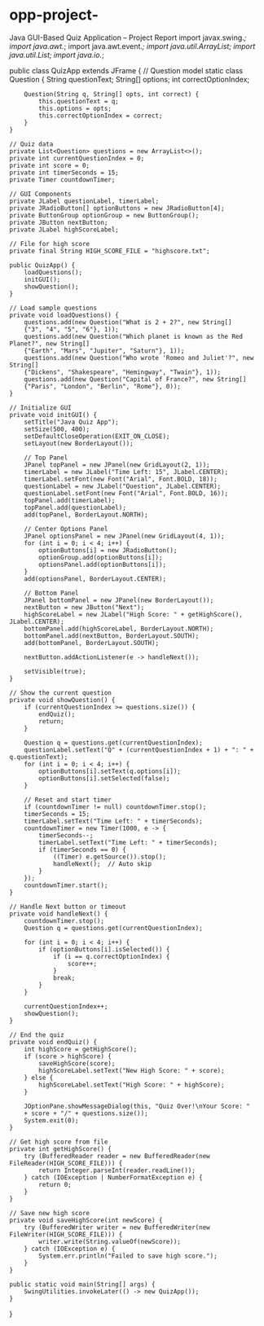 # opp-project-
Java GUI-Based Quiz Application – Project Report
import javax.swing.*;
import java.awt.*;
import java.awt.event.*;
import java.util.ArrayList;
import java.util.List;
import java.io.*;

public class QuizApp extends JFrame {
    // Question model
    static class Question {
        String questionText;
        String[] options;
        int correctOptionIndex;

        Question(String q, String[] opts, int correct) {
            this.questionText = q;
            this.options = opts;
            this.correctOptionIndex = correct;
        }
    }

    // Quiz data
    private List<Question> questions = new ArrayList<>();
    private int currentQuestionIndex = 0;
    private int score = 0;
    private int timerSeconds = 15;
    private Timer countdownTimer;

    // GUI Components
    private JLabel questionLabel, timerLabel;
    private JRadioButton[] optionButtons = new JRadioButton[4];
    private ButtonGroup optionGroup = new ButtonGroup();
    private JButton nextButton;
    private JLabel highScoreLabel;

    // File for high score
    private final String HIGH_SCORE_FILE = "highscore.txt";

    public QuizApp() {
        loadQuestions();
        initGUI();
        showQuestion();
    }

    // Load sample questions
    private void loadQuestions() {
        questions.add(new Question("What is 2 + 2?", new String[]
        {"3", "4", "5", "6"}, 1));
        questions.add(new Question("Which planet is known as the Red Planet?", new String[]
        {"Earth", "Mars", "Jupiter", "Saturn"}, 1));
        questions.add(new Question("Who wrote 'Romeo and Juliet'?", new String[]
        {"Dickens", "Shakespeare", "Hemingway", "Twain"}, 1));
        questions.add(new Question("Capital of France?", new String[]
        {"Paris", "London", "Berlin", "Rome"}, 0));
    }

    // Initialize GUI
    private void initGUI() {
        setTitle("Java Quiz App");
        setSize(500, 400);
        setDefaultCloseOperation(EXIT_ON_CLOSE);
        setLayout(new BorderLayout());

        // Top Panel
        JPanel topPanel = new JPanel(new GridLayout(2, 1));
        timerLabel = new JLabel("Time Left: 15", JLabel.CENTER);
        timerLabel.setFont(new Font("Arial", Font.BOLD, 18));
        questionLabel = new JLabel("Question", JLabel.CENTER);
        questionLabel.setFont(new Font("Arial", Font.BOLD, 16));
        topPanel.add(timerLabel);
        topPanel.add(questionLabel);
        add(topPanel, BorderLayout.NORTH);

        // Center Options Panel
        JPanel optionsPanel = new JPanel(new GridLayout(4, 1));
        for (int i = 0; i < 4; i++) {
            optionButtons[i] = new JRadioButton();
            optionGroup.add(optionButtons[i]);
            optionsPanel.add(optionButtons[i]);
        }
        add(optionsPanel, BorderLayout.CENTER);

        // Bottom Panel
        JPanel bottomPanel = new JPanel(new BorderLayout());
        nextButton = new JButton("Next");
        highScoreLabel = new JLabel("High Score: " + getHighScore(), JLabel.CENTER);
        bottomPanel.add(highScoreLabel, BorderLayout.NORTH);
        bottomPanel.add(nextButton, BorderLayout.SOUTH);
        add(bottomPanel, BorderLayout.SOUTH);

        nextButton.addActionListener(e -> handleNext());

        setVisible(true);
    }

    // Show the current question
    private void showQuestion() {
        if (currentQuestionIndex >= questions.size()) {
            endQuiz();
            return;
        }

        Question q = questions.get(currentQuestionIndex);
        questionLabel.setText("Q" + (currentQuestionIndex + 1) + ": " + q.questionText);
        for (int i = 0; i < 4; i++) {
            optionButtons[i].setText(q.options[i]);
            optionButtons[i].setSelected(false);
        }

        // Reset and start timer
        if (countdownTimer != null) countdownTimer.stop();
        timerSeconds = 15;
        timerLabel.setText("Time Left: " + timerSeconds);
        countdownTimer = new Timer(1000, e -> {
            timerSeconds--;
            timerLabel.setText("Time Left: " + timerSeconds);
            if (timerSeconds == 0) {
                ((Timer) e.getSource()).stop();
                handleNext();  // Auto skip
            }
        });
        countdownTimer.start();
    }

    // Handle Next button or timeout
    private void handleNext() {
        countdownTimer.stop();
        Question q = questions.get(currentQuestionIndex);

        for (int i = 0; i < 4; i++) {
            if (optionButtons[i].isSelected()) {
                if (i == q.correctOptionIndex) {
                    score++;
                }
                break;
            }
        }

        currentQuestionIndex++;
        showQuestion();
    }

    // End the quiz
    private void endQuiz() {
        int highScore = getHighScore();
        if (score > highScore) {
            saveHighScore(score);
            highScoreLabel.setText("New High Score: " + score);
        } else {
            highScoreLabel.setText("High Score: " + highScore);
        }

        JOptionPane.showMessageDialog(this, "Quiz Over!\nYour Score: " 
        + score + "/" + questions.size());
        System.exit(0);
    }

    // Get high score from file
    private int getHighScore() {
        try (BufferedReader reader = new BufferedReader(new FileReader(HIGH_SCORE_FILE))) {
            return Integer.parseInt(reader.readLine());
        } catch (IOException | NumberFormatException e) {
            return 0;
        }
    }

    // Save new high score
    private void saveHighScore(int newScore) {
        try (BufferedWriter writer = new BufferedWriter(new FileWriter(HIGH_SCORE_FILE))) {
            writer.write(String.valueOf(newScore));
        } catch (IOException e) {
            System.err.println("Failed to save high score.");
        }
    }

    public static void main(String[] args) {
        SwingUtilities.invokeLater(() -> new QuizApp());
    }
}

